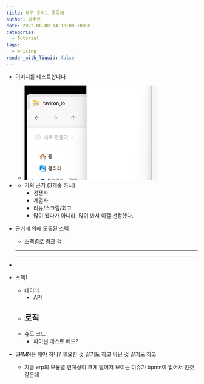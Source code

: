 ```yaml
---
title: 와우 우리는 똑똑해
author: 강훈민
date: 2022-08-08 14:10:00 +0800
categories:
  - Tutorial
tags:
  - writing
render_with_liquid: false
---
```

- 이미지를 테스트합니다.
	- ![](assets/img/Pasted%20image%2020240601010839.png)
- - 기획 근거 (3개중 하나)
	- 경쟁사
	- 계열사
	- 리뷰/스크럼/회고
	- 많이 봤다가 아니라, 많이 봐서 이걸 선정했다.
- 근거에 의해 도출된 스펙
	- 스팩별로 링크 검
	- --
	- --
- 
- 스펙1
	- 데이터
		- API
	- 로직
		- 
	- 슈도 코드
		- 파이썬 테스트 베드?

- BPMN은 해야 하나? 필요한 것 같기도 하고 아닌 것 같기도 하고
	- 지금 erp의 모듈별 연계성이 크게 떨어저 보이는 이슈가 bpmn이 없어서 인것 같은데